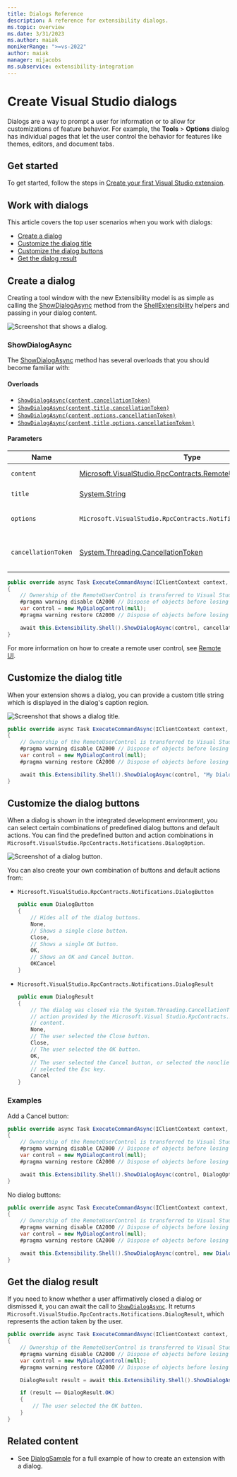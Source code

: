 ```yaml
---
title: Dialogs Reference
description: A reference for extensibility dialogs.
ms.topic: overview
ms.date: 3/31/2023
ms.author: maiak
monikerRange: ">=vs-2022"
author: maiak
manager: mijacobs
ms.subservice: extensibility-integration
---
```


# Create Visual Studio dialogs

Dialogs are a way to prompt a user for information or to allow for customizations of feature behavior. For example, the **Tools** > **Options** dialog has individual pages that let the user control the behavior for features like themes, editors, and document tabs.

## Get started

To get started, follow the steps in [Create your first Visual Studio extension](./../get-started/create-your-first-extension.md).

## Work with dialogs

This article covers the top user scenarios when you work with dialogs:

- [Create a dialog](#create-a-dialog)
- [Customize the dialog title](#customize-the-dialog-title)
- [Customize the dialog buttons](#customize-the-dialog-buttons)
- [Get the dialog result](#get-the-dialog-result)

## Create a dialog

Creating a tool window with the new Extensibility model is as simple as calling the [ShowDialogAsync](/dotnet/api/microsoft.visualstudio.extensibility.shell.shellextensibility.showdialogasync) method from the [ShellExtensibility](/dotnet/api/microsoft.visualstudio.extensibility.shell.shellextensibility) helpers and passing in your dialog content.

![Screenshot that shows a dialog.](./media/dialog.png)

### ShowDialogAsync

The [ShowDialogAsync](/dotnet/api/microsoft.visualstudio.extensibility.shell.shellextensibility.showdialogasync) method has several overloads that you should become familiar with:

#### Overloads

- [`ShowDialogAsync(content,cancellationToken)`](/dotnet/api/microsoft.visualstudio.extensibility.shell.shellextensibility.showdialogasync#microsoft-visualstudio-extensibility-shell-shellextensibility-showdialogasync(microsoft-visualstudio-rpccontracts-remoteui-iremoteusercontrol-system-threading-cancellationtoken))
- [`ShowDialogAsync(content,title,cancellationToken)`](/dotnet/api/microsoft.visualstudio.extensibility.shell.shellextensibility.showdialogasync#microsoft-visualstudio-extensibility-shell-shellextensibility-showdialogasync(microsoft-visualstudio-rpccontracts-remoteui-iremoteusercontrol-system-string-system-threading-cancellationtoken))
- [`ShowDialogAsync(content,options,cancellationToken)`](/dotnet/api/microsoft.visualstudio.extensibility.shell.shellextensibility.showdialogasync#microsoft-visualstudio-extensibility-shell-shellextensibility-showdialogasync(microsoft-visualstudio-rpccontracts-remoteui-iremoteusercontrol-microsoft-visualstudio-rpccontracts-notifications-dialogoption-system-threading-cancellationtoken))
- [`ShowDialogAsync(content,title,options,cancellationToken)`](/dotnet/api/microsoft.visualstudio.extensibility.shell.shellextensibility.showdialogasync#microsoft-visualstudio-extensibility-shell-shellextensibility-showdialogasync(microsoft-visualstudio-rpccontracts-remoteui-iremoteusercontrol-system-string-microsoft-visualstudio-rpccontracts-notifications-dialogoption-system-threading-cancellationtoken))

#### Parameters

| Name | Type | Description |
| ---- | ---- | ----------- |
| `content` | [Microsoft.VisualStudio.RpcContracts.RemoteUI.IRemoteUserControl](/dotnet/api/microsoft.visualstudio.rpccontracts.remoteui.iremoteusercontrol 'Microsoft.VisualStudio.RpcContracts.RemoteUI.IRemoteUserControl') | The content of the dialog. |
| `title` | [System.String](/dotnet/api/System.String 'System.String') | The title of the dialog. |
| `options` | `Microsoft.VisualStudio.RpcContracts.Notifications.DialogOption` | The options for displaying the dialog. |
| `cancellationToken` | [System.Threading.CancellationToken](/dotnet/api/System.Threading.CancellationToken 'System.Threading.CancellationToken') | A [CancellationToken](/dotnet/api/System.Threading.CancellationToken 'System.Threading.CancellationToken') to cancel the dialog. |

```csharp
public override async Task ExecuteCommandAsync(IClientContext context, CancellationToken cancellationToken)
{
    // Ownership of the RemoteUserControl is transferred to Visual Studio, so it shouldn't be disposed by the extension.
    #pragma warning disable CA2000 // Dispose of objects before losing scope.
    var control = new MyDialogControl(null);
    #pragma warning restore CA2000 // Dispose of objects before losing scope.

    await this.Extensibility.Shell().ShowDialogAsync(control, cancellationToken);
}
```

For more information on how to create a remote user control, see [Remote UI](./../inside-the-sdk/remote-ui.md).

## Customize the dialog title

When your extension shows a dialog, you can provide a custom title string which is displayed in the dialog's caption region.

![Screenshot that shows a dialog title.](./media/dialog-title.png)

```csharp
public override async Task ExecuteCommandAsync(IClientContext context, CancellationToken cancellationToken)
{
    // Ownership of the RemoteUserControl is transferred to Visual Studio, so it shouldn't be disposed by the extension.
    #pragma warning disable CA2000 // Dispose of objects before losing scope.
    var control = new MyDialogControl(null);
    #pragma warning restore CA2000 // Dispose of objects before losing scope.

    await this.Extensibility.Shell().ShowDialogAsync(control, "My Dialog Title", cancellationToken);
}
```

## Customize the dialog buttons

When a dialog is shown in the integrated development environment, you can select certain combinations of predefined dialog buttons and default actions. You can find the predefined button and action combinations in `Microsoft.VisualStudio.RpcContracts.Notifications.DialogOption`.

![Screenshot of a dialog button.](./media/dialog-button.png)

You can also create your own combination of buttons and default actions from:

- `Microsoft.VisualStudio.RpcContracts.Notifications.DialogButton`

    ```csharp
    public enum DialogButton
    {
        // Hides all of the dialog buttons.
        None,
        // Shows a single close button.
        Close,
        // Shows a single OK button.
        OK,
        // Shows an OK and Cancel button.
        OKCancel
    }
    ```

- `Microsoft.VisualStudio.RpcContracts.Notifications.DialogResult`

    ```csharp
    public enum DialogResult
    {
        // The dialog was closed via the System.Threading.CancellationToken or by using an
        // action provided by the Microsoft.Visual Studio.RpcContracts.RemoteUI.IRemoteUserControl
        // content.
        None,
        // The user selected the Close button.
        Close,
        // The user selected the OK button.
        OK,
        // The user selected the Cancel button, or selected the nonclient close button, or
        // selected the Esc key.
        Cancel
    }
   ```

### Examples

Add a Cancel button:

```csharp
public override async Task ExecuteCommandAsync(IClientContext context, CancellationToken cancellationToken)
{
    // Ownership of the RemoteUserControl is transferred to Visual Studio, so it shouldn't be disposed by the extension.
    #pragma warning disable CA2000 // Dispose of objects before losing scope.
    var control = new MyDialogControl(null);
    #pragma warning restore CA2000 // Dispose of objects before losing scope.

    await this.Extensibility.Shell().ShowDialogAsync(control, DialogOption.OKCancel, cancellationToken);
}
```

No dialog buttons:

```csharp
public override async Task ExecuteCommandAsync(IClientContext context, CancellationToken cancellationToken)
{
    // Ownership of the RemoteUserControl is transferred to Visual Studio, so it shouldn't be disposed by the extension.
    #pragma warning disable CA2000 // Dispose of objects before losing scope.
    var control = new MyDialogControl(null);
    #pragma warning restore CA2000 // Dispose of objects before losing scope.

    await this.Extensibility.Shell().ShowDialogAsync(control, new DialogOption(DialogButton.None, DialogResult.None), cancellationToken);
}
```

## Get the dialog result

If you need to know whether a user affirmatively closed a dialog or dismissed it, you can await the call to [`ShowDialogAsync`](/dotnet/api/microsoft.visualstudio.extensibility.shell.shellextensibility.showdialogasync). It returns `Microsoft.VisualStudio.RpcContracts.Notifications.DialogResult`, which represents the action taken by the user.

```csharp
public override async Task ExecuteCommandAsync(IClientContext context, CancellationToken cancellationToken)
{
    // Ownership of the RemoteUserControl is transferred to Visual Studio, so it shouldn't be disposed by the extension.
    #pragma warning disable CA2000 // Dispose of objects before losing scope.
    var control = new MyDialogControl(null);
    #pragma warning restore CA2000 // Dispose of objects before losing scope.

    DialogResult result = await this.Extensibility.Shell().ShowDialogAsync(control, "My Dialog Title", DialogOption.OKCancel, cancellationToken);

    if (result == DialogResult.OK)
    {
        // The user selected the OK button.
    }
}
```

## Related content

- See [DialogSample](https://github.com/Microsoft/VSExtensibility/tree/main/New_Extensibility_Model/Samples/DialogSample) for a full example of how to create an extension with a dialog.
